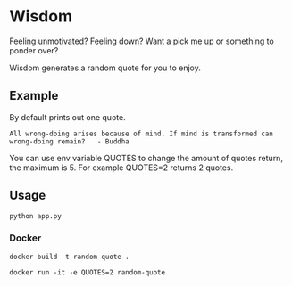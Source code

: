 # Wisdom

Feeling unmotivated? Feeling down? Want a pick me up or something to ponder over?

Wisdom generates a random quote for you to enjoy.

## Example

By default prints out one quote.

``All wrong-doing arises because of mind. If mind is transformed can wrong-doing remain?   - Buddha``

You can use env variable QUOTES to change the amount of quotes return, the maximum is 5. For example QUOTES=2 returns 2 quotes.

## Usage

```
python app.py
```

### Docker

```
docker build -t random-quote .

docker run -it -e QUOTES=2 random-quote
```

